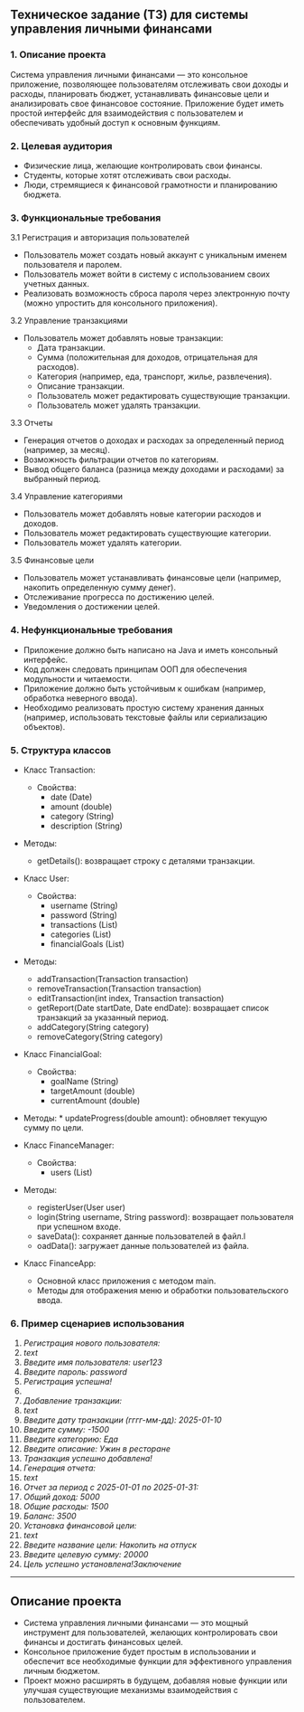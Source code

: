 ## Техническое задание (ТЗ) для системы управления личными финансами
### 1. Описание проекта
Система управления личными финансами — это консольное приложение, позволяющее пользователям отслеживать свои доходы и расходы, планировать бюджет, устанавливать финансовые цели и анализировать свое финансовое состояние. Приложение будет иметь простой интерфейс для взаимодействия с пользователем и обеспечивать удобный доступ к основным функциям.

### 2. Целевая аудитория
* Физические лица, желающие контролировать свои финансы.
* Студенты, которые хотят отслеживать свои расходы.
* Люди, стремящиеся к финансовой грамотности и планированию бюджета.
  
### 3. Функциональные требования
  3.1 Регистрация и авторизация пользователей
  * Пользователь может создать новый аккаунт с уникальным именем пользователя и паролем.
  * Пользователь может войти в систему с использованием своих учетных данных.
  * Реализовать возможность сброса пароля через электронную почту (можно упростить для консольного приложения).

  3.2 Управление транзакциями
  * Пользователь может добавлять новые транзакции:
    * Дата транзакции.
    * Сумма (положительная для доходов, отрицательная для расходов).
    * Категория (например, еда, транспорт, жилье, развлечения).
    * Описание транзакции.
    * Пользователь может редактировать существующие транзакции.
    * Пользователь может удалять транзакции.
  
  3.3 Отчеты
  * Генерация отчетов о доходах и расходах за определенный период (например, за месяц).
  * Возможность фильтрации отчетов по категориям.
  * Вывод общего баланса (разница между доходами и расходами) за выбранный период.
  
  3.4 Управление категориями
  * Пользователь может добавлять новые категории расходов и доходов.
  * Пользователь может редактировать существующие категории.
  * Пользователь может удалять категории.

  3.5 Финансовые цели
  * Пользователь может устанавливать финансовые цели (например, накопить определенную сумму денег).
  * Отслеживание прогресса по достижению целей.
  * Уведомления о достижении целей.

### 4. Нефункциональные требования
  * Приложение должно быть написано на Java и иметь консольный интерфейс.
  * Код должен следовать принципам ООП для обеспечения модульности и читаемости.
  * Приложение должно быть устойчивым к ошибкам (например, обработка неверного ввода).
  * Необходимо реализовать простую систему хранения данных (например, использовать текстовые файлы или сериализацию объектов).

### 5. Структура классов
  * Класс Transaction:
    * Свойства:
      * date (Date)
      * amount (double)
      * category (String)
      * description (String)
  * Методы:
    * getDetails(): возвращает строку с деталями транзакции.
  
  * Класс User:
    * Свойства:
      * username (String)
      * password (String)
      * transactions (List<Transaction>)
      * categories (List<String>)
      * financialGoals (List<FinancialGoal>)
  * Методы:
    * addTransaction(Transaction transaction)
    * removeTransaction(Transaction transaction)
    * editTransaction(int index, Transaction transaction)
    * getReport(Date startDate, Date endDate): возвращает список транзакций за указанный период.
    * addCategory(String category)
    * removeCategory(String category)

  * Класс FinancialGoal:
    * Свойства:
      * goalName (String)
      * targetAmount (double)
      * currentAmount (double)
   * Методы:
    * updateProgress(double amount): обновляет текущую сумму по цели.

  * Класс FinanceManager:
    * Свойства:
      * users (List<User>)
  * Методы:
    * registerUser(User user)
    * login(String username, String password): возвращает пользователя при успешном входе.
    * saveData(): сохраняет данные пользователей в файл.l
    * oadData(): загружает данные пользователей из файла.

  * Класс FinanceApp:
    * Основной класс приложения с методом main.
    * Методы для отображения меню и обработки пользовательского ввода.

### 6. Пример сценариев использования
  1. *Регистрация нового пользователя:*
  2. *text*
  3. *Введите имя пользователя: user123*
  4. *Введите пароль: password*
  5. *Регистрация успешна!*
  6.
  7. *Добавление транзакции:*
  8. *text*
  9. *Введите дату транзакции (гггг-мм-дд): 2025-01-10*
  10. *Введите сумму: -1500*
  11. *Введите категорию: Еда*
  12. *Введите описание: Ужин в ресторане*
  13. *Транзакция успешно добавлена!*
  14. *Генерация отчета:*
  15. *text*
  16. *Отчет за период с 2025-01-01 по 2025-01-31:*
  17. *Общий доход: 5000*
  18. *Общие расходы: 1500*
  19. *Баланс: 3500*
  20. *Установка финансовой цели:*
  21. *text*
  22. *Введите название цели: Накопить на отпуск*
  23. *Введите целевую сумму: 20000*
  24. *Цель успешно установлена!Заключение*

  ____
## Описание проекта
* Система управления личными финансами — это мощный инструмент для пользователей, желающих контролировать свои финансы и достигать финансовых целей. 
* Консольное приложение будет простым в использовании и обеспечит все необходимые функции для эффективного управления личным бюджетом. 
* Проект можно расширять в будущем, добавляя новые функции или улучшая существующие механизмы взаимодействия с пользователем.
